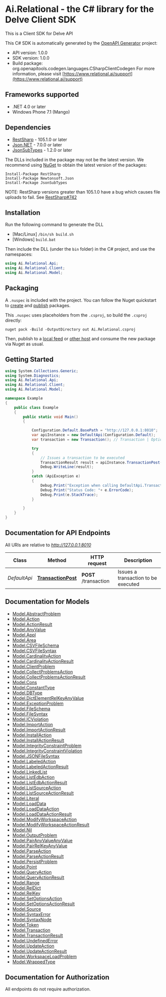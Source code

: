 # Ai.Relational - the C# library for the Delve Client SDK

This is a Client SDK for Delve API

This C# SDK is automatically generated by the [OpenAPI Generator](https://openapi-generator.tech) project:

- API version: 1.0.0
- SDK version: 1.0.0
- Build package: org.openapitools.codegen.languages.CSharpClientCodegen
    For more information, please visit [https://www.relational.ai/support](https://www.relational.ai/support)

## Frameworks supported


- .NET 4.0 or later
- Windows Phone 7.1 (Mango)

## Dependencies


- [RestSharp](https://www.nuget.org/packages/RestSharp) - 105.1.0 or later
- [Json.NET](https://www.nuget.org/packages/Newtonsoft.Json/) - 7.0.0 or later
- [JsonSubTypes](https://www.nuget.org/packages/JsonSubTypes/) - 1.2.0 or later

The DLLs included in the package may not be the latest version. We recommend using [NuGet](https://docs.nuget.org/consume/installing-nuget) to obtain the latest version of the packages:

```
Install-Package RestSharp
Install-Package Newtonsoft.Json
Install-Package JsonSubTypes
```

NOTE: RestSharp versions greater than 105.1.0 have a bug which causes file uploads to fail. See [RestSharp#742](https://github.com/restsharp/RestSharp/issues/742)

## Installation

Run the following command to generate the DLL

- [Mac/Linux] `/bin/sh build.sh`
- [Windows] `build.bat`

Then include the DLL (under the `bin` folder) in the C# project, and use the namespaces:

```csharp
using Ai.Relational.Api;
using Ai.Relational.Client;
using Ai.Relational.Model;

```


## Packaging

A `.nuspec` is included with the project. You can follow the Nuget quickstart to [create](https://docs.microsoft.com/en-us/nuget/quickstart/create-and-publish-a-package#create-the-package) and [publish](https://docs.microsoft.com/en-us/nuget/quickstart/create-and-publish-a-package#publish-the-package) packages.

This `.nuspec` uses placeholders from the `.csproj`, so build the `.csproj` directly:

```
nuget pack -Build -OutputDirectory out Ai.Relational.csproj
```

Then, publish to a [local feed](https://docs.microsoft.com/en-us/nuget/hosting-packages/local-feeds) or [other host](https://docs.microsoft.com/en-us/nuget/hosting-packages/overview) and consume the new package via Nuget as usual.


## Getting Started

```csharp
using System.Collections.Generic;
using System.Diagnostics;
using Ai.Relational.Api;
using Ai.Relational.Client;
using Ai.Relational.Model;

namespace Example
{
    public class Example
    {
        public static void Main()
        {

            Configuration.Default.BasePath = "http://127.0.0.1:8010";
            var apiInstance = new DefaultApi(Configuration.Default);
            var transaction = new Transaction(); // Transaction | Optional description in *Markdown*

            try
            {
                // Issues a transaction to be executed
                TransactionResult result = apiInstance.TransactionPost(transaction);
                Debug.WriteLine(result);
            }
            catch (ApiException e)
            {
                Debug.Print("Exception when calling DefaultApi.TransactionPost: " + e.Message );
                Debug.Print("Status Code: "+ e.ErrorCode);
                Debug.Print(e.StackTrace);
            }

        }
    }
}
```

## Documentation for API Endpoints

All URIs are relative to *http://127.0.0.1:8010*

Class | Method | HTTP request | Description
------------ | ------------- | ------------- | -------------
*DefaultApi* | [**TransactionPost**](docs/DefaultApi.md#transactionpost) | **POST** /transaction | Issues a transaction to be executed


## Documentation for Models

 - [Model.AbstractProblem](docs/AbstractProblem.md)
 - [Model.Action](docs/Action.md)
 - [Model.ActionResult](docs/ActionResult.md)
 - [Model.AnyValue](docs/AnyValue.md)
 - [Model.Appl](docs/Appl.md)
 - [Model.Area](docs/Area.md)
 - [Model.CSVFileSchema](docs/CSVFileSchema.md)
 - [Model.CSVFileSyntax](docs/CSVFileSyntax.md)
 - [Model.CardinalityAction](docs/CardinalityAction.md)
 - [Model.CardinalityActionResult](docs/CardinalityActionResult.md)
 - [Model.ClientProblem](docs/ClientProblem.md)
 - [Model.CollectProblemsAction](docs/CollectProblemsAction.md)
 - [Model.CollectProblemsActionResult](docs/CollectProblemsActionResult.md)
 - [Model.Cons](docs/Cons.md)
 - [Model.ConstantType](docs/ConstantType.md)
 - [Model.DBType](docs/DBType.md)
 - [Model.DictElementRelKeyAnyValue](docs/DictElementRelKeyAnyValue.md)
 - [Model.ExceptionProblem](docs/ExceptionProblem.md)
 - [Model.FileSchema](docs/FileSchema.md)
 - [Model.FileSyntax](docs/FileSyntax.md)
 - [Model.ICViolation](docs/ICViolation.md)
 - [Model.ImportAction](docs/ImportAction.md)
 - [Model.ImportActionResult](docs/ImportActionResult.md)
 - [Model.InstallAction](docs/InstallAction.md)
 - [Model.InstallActionResult](docs/InstallActionResult.md)
 - [Model.IntegrityConstraintProblem](docs/IntegrityConstraintProblem.md)
 - [Model.IntegrityConstraintViolation](docs/IntegrityConstraintViolation.md)
 - [Model.JSONFileSyntax](docs/JSONFileSyntax.md)
 - [Model.LabeledAction](docs/LabeledAction.md)
 - [Model.LabeledActionResult](docs/LabeledActionResult.md)
 - [Model.LinkedList](docs/LinkedList.md)
 - [Model.ListEdbAction](docs/ListEdbAction.md)
 - [Model.ListEdbActionResult](docs/ListEdbActionResult.md)
 - [Model.ListSourceAction](docs/ListSourceAction.md)
 - [Model.ListSourceActionResult](docs/ListSourceActionResult.md)
 - [Model.Literal](docs/Literal.md)
 - [Model.LoadData](docs/LoadData.md)
 - [Model.LoadDataAction](docs/LoadDataAction.md)
 - [Model.LoadDataActionResult](docs/LoadDataActionResult.md)
 - [Model.ModifyWorkspaceAction](docs/ModifyWorkspaceAction.md)
 - [Model.ModifyWorkspaceActionResult](docs/ModifyWorkspaceActionResult.md)
 - [Model.Nil](docs/Nil.md)
 - [Model.OutputProblem](docs/OutputProblem.md)
 - [Model.PairAnyValueAnyValue](docs/PairAnyValueAnyValue.md)
 - [Model.PairRelKeyAnyValue](docs/PairRelKeyAnyValue.md)
 - [Model.ParseAction](docs/ParseAction.md)
 - [Model.ParseActionResult](docs/ParseActionResult.md)
 - [Model.PersistProblem](docs/PersistProblem.md)
 - [Model.Point](docs/Point.md)
 - [Model.QueryAction](docs/QueryAction.md)
 - [Model.QueryActionResult](docs/QueryActionResult.md)
 - [Model.Range](docs/Range.md)
 - [Model.RelDict](docs/RelDict.md)
 - [Model.RelKey](docs/RelKey.md)
 - [Model.SetOptionsAction](docs/SetOptionsAction.md)
 - [Model.SetOptionsActionResult](docs/SetOptionsActionResult.md)
 - [Model.Source](docs/Source.md)
 - [Model.SyntaxError](docs/SyntaxError.md)
 - [Model.SyntaxNode](docs/SyntaxNode.md)
 - [Model.Token](docs/Token.md)
 - [Model.Transaction](docs/Transaction.md)
 - [Model.TransactionResult](docs/TransactionResult.md)
 - [Model.UndefinedError](docs/UndefinedError.md)
 - [Model.UpdateAction](docs/UpdateAction.md)
 - [Model.UpdateActionResult](docs/UpdateActionResult.md)
 - [Model.WorkspaceLoadProblem](docs/WorkspaceLoadProblem.md)
 - [Model.WrappedType](docs/WrappedType.md)


## Documentation for Authorization

All endpoints do not require authorization.
